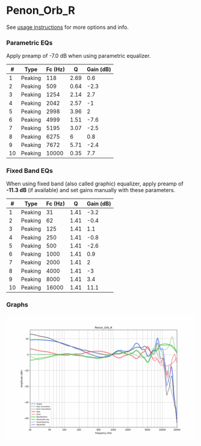 # Penon_Orb_R
See [usage instructions](https://github.com/jaakkopasanen/AutoEq#usage) for more options and info.

### Parametric EQs
Apply preamp of -7.0 dB when using parametric equalizer.

|   # | Type    |   Fc (Hz) |    Q |   Gain (dB) |
|-----|---------|-----------|------|-------------|
|   1 | Peaking |       118 | 2.69 |         0.6 |
|   2 | Peaking |       509 | 0.64 |        -2.3 |
|   3 | Peaking |      1254 | 2.14 |         2.7 |
|   4 | Peaking |      2042 | 2.57 |        -1   |
|   5 | Peaking |      2998 | 3.96 |         2   |
|   6 | Peaking |      4999 | 1.51 |        -7.6 |
|   7 | Peaking |      5195 | 3.07 |        -2.5 |
|   8 | Peaking |      6275 | 6    |         0.8 |
|   9 | Peaking |      7672 | 5.71 |        -2.4 |
|  10 | Peaking |     10000 | 0.35 |         7.7 |

### Fixed Band EQs
When using fixed band (also called graphic) equalizer, apply preamp of **-11.3 dB** (if available) and set gains manually with these parameters.

|   # | Type    |   Fc (Hz) |    Q |   Gain (dB) |
|-----|---------|-----------|------|-------------|
|   1 | Peaking |        31 | 1.41 |        -3.2 |
|   2 | Peaking |        62 | 1.41 |        -0.4 |
|   3 | Peaking |       125 | 1.41 |         1.1 |
|   4 | Peaking |       250 | 1.41 |        -0.8 |
|   5 | Peaking |       500 | 1.41 |        -2.6 |
|   6 | Peaking |      1000 | 1.41 |         0.9 |
|   7 | Peaking |      2000 | 1.41 |         2   |
|   8 | Peaking |      4000 | 1.41 |        -3   |
|   9 | Peaking |      8000 | 1.41 |         3.4 |
|  10 | Peaking |     16000 | 1.41 |        11.1 |

### Graphs
![](./Penon_Orb_R.png)
